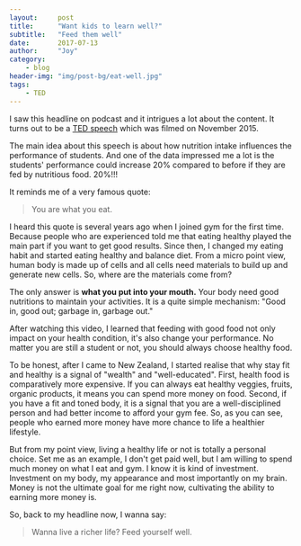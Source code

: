 ```yaml
---
layout:     post
title:      "Want kids to learn well?"
subtitle:   "Feed them well"
date:       2017-07-13
author:     "Joy"
category:   
    - blog
header-img: "img/post-bg/eat-well.jpg"
tags:
    - TED
---
```


I saw this headline on podcast and it intrigues a lot about the content. It turns out to be a [TED speech](https://www.ted.com/talks/sam_kass_want_to_teach_kids_well_feed_them_well) which was filmed on November 2015.

The main idea about this speech is about how nutrition intake influences the performance of students. And one of the data impressed me a lot is the students' performance could increase 20% compared to before if they are fed by nutritious food. 20%!!!

It reminds me of a very famous quote:
> You are what you eat.

I heard this quote is several years ago when I joined gym for the first time. Because people who are experienced told me that eating healthy played the main part if you want to get good results. Since then, I changed my eating habit and started eating healthy and balance diet. From a micro point view, human body is made up of cells and all cells need materials to build up and generate new cells. So, where are the materials come from?

The only answer is **what you put into your mouth.** Your body need good nutritions to maintain your activities. It is a quite simple mechanism: "Good in, good out; garbage in, garbage out."

After watching this video, I learned that feeding with good food not only impact on your health condition, it's also change your performance. No matter you are still a student or not, you should always choose healthy food.

To be honest, after I came to New Zealand, I started realise that why stay fit and healthy is a signal of "wealth" and "well-educated". First, health food is comparatively more expensive. If you can always eat healthy veggies, fruits, organic products, it means you can spend more money on food. Second, if you have a fit and toned body, it is a signal that you are a well-disciplined person and had better income to afford your gym fee. So, as you can see, people who earned more money have more chance to life a healthier lifestyle.

But from my point view, living a healthy life or not is totally a personal choice. Set me as an example, I don't get paid well, but I am willing to spend much money on what I eat and gym. I know it is kind of investment. Investment on my body, my appearance and most importantly on my brain. Money is not the ultimate goal for me right now, cultivating the ability to earning more money is.

So, back to my headline now, I wanna say:
> Wanna live a richer life? Feed yourself well.

